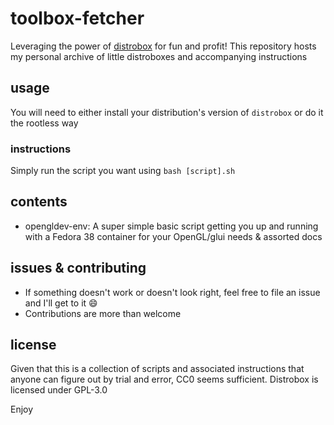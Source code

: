 # toolbox-fetcher 

Leveraging the power of [distrobox](https://github.com/89luca89/distrobox) for fun and profit! 
This repository hosts my personal archive of little distroboxes and accompanying instructions 

## usage 

You will need to either install your distribution's version of `distrobox` or do it the rootless way 

### instructions
Simply run the script you want using `bash [script].sh`

## contents

* opengldev-env: A super simple basic script getting you up and running with a Fedora 38 container for your OpenGL/glui needs & assorted docs

## issues & contributing

* If something doesn't work or doesn't look right, feel free to file an issue and I'll get to it :smile: 
* Contributions are more than welcome 


## license 

Given that this is a collection of scripts and associated instructions that anyone can figure out by trial and error, CC0 seems sufficient. 
Distrobox is licensed under GPL-3.0

Enjoy 

